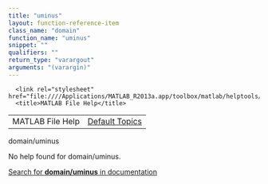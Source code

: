 ```yaml
---
title: "uminus"
layout: function-reference-item
class_name: "domain"
function_name: "uminus"
snippet: ""
qualifiers: ""
return_type: "varargout"
arguments: "(varargin)"
---
```


<html>
   <head>
      <meta http-equiv="Content-Type" content="text/html; charset=utf-8">
   
      <link rel="stylesheet" href="file:////Applications/MATLAB_R2013a.app/toolbox/matlab/helptools/private/helpwin.css">
      <title>MATLAB File Help</title>
   </head>
   <body>
      <!--Single-page help-->
      <table border="0" cellspacing="0" width="100%">
         <tr class="subheader">
            <td class="headertitle">MATLAB File Help</td>
            <td class="subheader-right"><a href="matlab:helpwin">Default Topics</a></td>
         </tr>
      </table>
      <div class="title">domain/uminus</div>
      <!--No help found-->
      <p>No help found for <span class="helptopic">domain/uminus</span>.
      </p>
      <p><a href="matlab:docsearch('domain/uminus')">
            Search for <b>domain/uminus</b> in documentation
            </a></p>
   </body>
</html>
